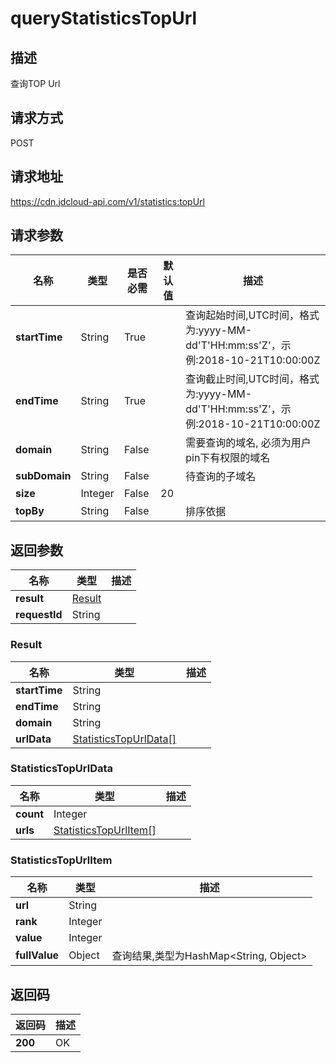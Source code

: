 # queryStatisticsTopUrl


## 描述
查询TOP Url

## 请求方式
POST

## 请求地址
https://cdn.jdcloud-api.com/v1/statistics:topUrl


## 请求参数
|名称|类型|是否必需|默认值|描述|
|---|---|---|---|---|
|**startTime**|String|True| |查询起始时间,UTC时间，格式为:yyyy-MM-dd'T'HH:mm:ss'Z'，示例:2018-10-21T10:00:00Z|
|**endTime**|String|True| |查询截止时间,UTC时间，格式为:yyyy-MM-dd'T'HH:mm:ss'Z'，示例:2018-10-21T10:00:00Z|
|**domain**|String|False| |需要查询的域名, 必须为用户pin下有权限的域名|
|**subDomain**|String|False| |待查询的子域名|
|**size**|Integer|False|20| |
|**topBy**|String|False| |排序依据|


## 返回参数
|名称|类型|描述|
|---|---|---|
|**result**|[Result](querystatisticstopurl#result)| |
|**requestId**|String| |

### <div id="result">Result</div>
|名称|类型|描述|
|---|---|---|
|**startTime**|String| |
|**endTime**|String| |
|**domain**|String| |
|**urlData**|[StatisticsTopUrlData[]](querystatisticstopurl#statisticstopurldata)| |
### <div id="statisticstopurldata">StatisticsTopUrlData</div>
|名称|类型|描述|
|---|---|---|
|**count**|Integer| |
|**urls**|[StatisticsTopUrlItem[]](querystatisticstopurl#statisticstopurlitem)| |
### <div id="statisticstopurlitem">StatisticsTopUrlItem</div>
|名称|类型|描述|
|---|---|---|
|**url**|String| |
|**rank**|Integer| |
|**value**|Integer| |
|**fullValue**|Object|查询结果,类型为HashMap<String, Object>|

## 返回码
|返回码|描述|
|---|---|
|**200**|OK|